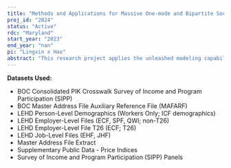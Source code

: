 ```yaml
---
title: "Methods and Applications for Massive One-mode and Bipartite Social Networks"
proj_id: "2824"
status: "Active"
rdc: "Maryland"
start_year: "2023"
end_year: "nan"
pi: "Lingxin x Hao"
abstract: "This research project applies the unleashed modeling capabilities and statistical inference for large-scale network models to the Longitudinal Employer and Household Dynamics (LEHD). Our central research question regards the impact of immigration on the macro, likely segmented, structure of the U.S. labor market and workers' labor market outcome inequality over the last two decades. Methodologically, the team is developing further the latent position graph modeling - extending from static graph modeling to dynamic graph modeling. Asymptotic spectral theory and computationally efficient procedures for understanding massive bipartite networks are also being developed. The empirical application to the LEHD will extend methods from the usual one-mode network setting (such as social media networks) to the bipartite network setting (such as worker-employer affiliation networks). We propose data combination methods to solve the problem in a lack of critical information on hours worked in the LEHD and to augment the SIPP survey data with the estimated individual memberships in the clusters of workers' latent positions in the labor market space. Our theoretical and empirical analyses will be complemented by the development and dissemination of open source software that implements the tractable, scalable and computationally efficient methods in analyzing large-scale social and economic networks."
---
```


**Datasets Used:**

  - BOC Consolidated PIK Crosswalk Survey of Income and Program Participation (SIPP) 
  - BOC Master Address File Auxiliary Reference File (MAFARF) 
  - LEHD Person-Level Demographics (Workers Only; ICF demographics) 
  - LEHD Employer-Level Files (ECF, SPF, QWI; non-T26) 
  - LEHD Employer-Level File T26 (ECF; T26) 
  - LEHD Job-Level Files (EHF, JHF) 
  - Master Address File Extract 
  - Supplementary Public Data - Price Indices 
  - Survey of Income and Program Participation (SIPP) Panels 

